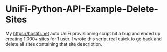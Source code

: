 # UniFi-Python-API-Example-Delete-Sites
My https://hostifi.net auto UniFi provisioning script hit a bug and ended up creating 1,000+ sites for 1 user. I wrote this script real quick to go back and delete all sites containing that site description.
